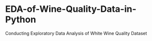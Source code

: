 # EDA-of-Wine-Quality-Data-in-Python
Conducting Exploratory Data Analysis of White Wine Quality Dataset
